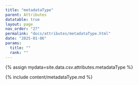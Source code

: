 ```yaml
---
title: "metadataType"
parent: Attributes
datatable: true
layout: page
nav_order: "27"
permalink: "docs/attributes/metadataType.html"
date: "2025-01-06"
params:
  title: ""
  rank: ""
---
```

{% assign mydata=site.data.csv.attributes.metadataType %} 

{% include content/metadataType.md %}
